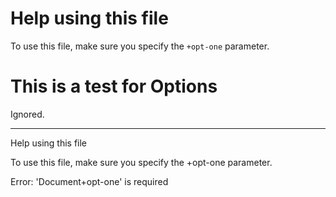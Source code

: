 <r opt="opt-one" type="string" required desc="Activate the thing"/>

# Help using this file <r label="rundown:help"/>

To use this file, make sure you specify the `+opt-one` parameter.

# This is a test for Options

Ignored.

-----

Help using this file

  To use this file, make sure you specify the  +opt-one  parameter.

  
Error: 'Document+opt-one' is required